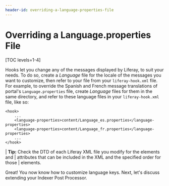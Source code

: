 ```yaml
---
header-id: overriding-a-language-properties-file
---
```


# Overriding a Language.properties File

[TOC levels=1-4]

Hooks let you change any of the messages displayed by Liferay, to suit your
needs. To do so, create a *Language* file for the locale of the messages you
want to customize, then refer to your file from your `liferay-hook.xml` file.
For example, to override the Spanish and French message translations of portal's
`Language.properties` file, create *Language* files for them in the same
directory, and refer to these language files in your `liferay-hook.xml` file,
like so:

    <hook>
        ...
        <language-properties>content/Language_es.properties</language-properties>
        <language-properties>content/Language_fr.properties</language-properties>
        ...
    </hook>

| **Tip:** Check the DTD of each Liferay XML file you modify for the elements and
| attributes that can be included in the XML and the specified order for those
| elements.

Great! You now know how to customize language keys. Next, let's discuss
extending your Indexer Post Processor.
